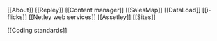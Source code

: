 [[About]]
[[Repley]]
[[Content manager]]
[[SalesMap]]
[[DataLoad]]
[[i-flicks]]
[[Netley web services]]
[[Assetley]]
[[Sites]]


[[Coding standards]]